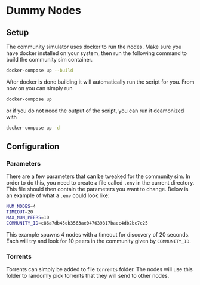 # Dummy Nodes

## Setup

The community simulator uses docker to run the nodes. Make sure you have docker installed on your system, then run the following command to build the community sim container.

```bash
docker-compose up --build
```

After docker is done building it will automatically run the script for you. From now on you can simply run

```bash
docker-compose up
```

or if you do not need the output of the script, you can run it deamonized with

```bash
docker-compose up -d
```

## Configuration

### Parameters

There are a few parameters that can be tweaked for the community sim. In order to do this, you need to create a file called `.env` in the current directory. This file should then contain the parameters you want to change. Below is an example of what a `.env` could look like:

```bash
NUM_NODES=4
TIMEOUT=20
MAX_NUM_PEERS=10
COMMUNITY_ID=c86a7db45eb3563ae047639817baec4db2bc7c25
```

This example spawns 4 nodes with a timeout for discovery of 20 seconds. Each will try and look for 10 peers in the community given by `COMMUNITY_ID`.

### Torrents

Torrents can simply be added to file `torrents` folder. The nodes will use this folder to randomly pick torrents that they will send to other nodes.
